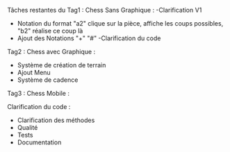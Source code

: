 Tâches restantes du Tag1 : Chess Sans Graphique :
-Clarification V1
- Notation du format "a2" clique sur la pièce, affiche les coups possibles, "b2" réalise ce coup là
- Ajout des Notations "+" "#"
-Clarification du code

Tag2 : Chess avec Graphique :
- Système de création de terrain
- Ajout Menu
- Système de cadence


Tag3 : Chess Mobile :

Clarification du code :
- Clarification des méthodes
- Qualité
- Tests
- Documentation